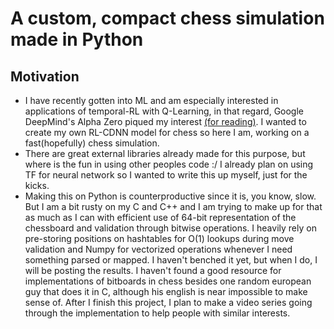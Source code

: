 # A custom, compact chess simulation made in Python
## Motivation
- I have recently gotten into ML and am especially interested in applications of temporal-RL with Q-Learning, in that regard, Google DeepMind's Alpha Zero piqued my interest [(for reading)](https://deepmind.google/discover/blog/alphazero-shedding-new-light-on-chess-shogi-and-go/). I wanted to create my own RL-CDNN model for chess so here I am, working on a fast(hopefully) chess simulation.
- There are great external libraries already made for this purpose, but where is the fun in using other peoples code :/ I already plan on using TF for neural network so I wanted to write this up myself, just for the kicks. 
- Making this on Python is counterproductive since it is, you know, slow. But I am a bit rusty on my C and C++ and I am  trying to make up for that as much as I can with efficient use of 64-bit representation of the chessboard and validation through bitwise operations. I heavily rely on pre-storing positions on hashtables for O(1) lookups during move validation and Numpy for vectorized operations whenever I need something parsed or mapped. I haven't benched it yet, but when I do, I will be posting the results. I haven't found a good resource for implementations of bitboards in chess besides one random european guy that does it in C, although his english is near impossible to make sense of. After I finish this project, I plan to make a video series going through the implementation to help people with similar interests.
